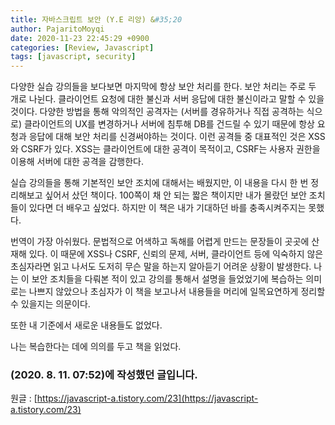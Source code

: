 ```yaml
---
title: 자바스크립트 보안 (Y.E 리앙) &#35;20
author: PajaritoMoyqi
date: 2020-11-23 22:45:29 +0900
categories: [Review, Javascript]
tags: [javascript, security]
---
```


다양한 실습 강의들을 보다보면 마지막에 항상 보안 처리를 한다. 보안 처리는 주로 두 개로 나뉜다. 클라이언트 요청에 대한 불신과 서버 응답에 대한 불신이라고 말할 수 있을 것이다. 다양한 방법을 통해 악의적인 공격자는 (서버를 경유하거나 직접 공격하는 식으로) 클라이언트의 UX를 변경하거나 서버에 침투해 DB를 건드릴 수 있기 때문에 항상 요청과 응답에 대해 보안 처리를 신경써야하는 것이다. 이런 공격들 중 대표적인 것은 XSS와 CSRF가 있다. XSS는 클라이언트에 대한 공격이 목적이고, CSRF는 사용자 권한을 이용해 서버에 대한 공격을 감행한다.

실습 강의들을 통해 기본적인 보안 조치에 대해서는 배웠지만, 이 내용을 다시 한 번 정리해보고 싶어서 샀던 책이다. 100쪽이 채 안 되는 짧은 책이지만 내가 몰랐던 보안 조치들이 있다면 더 배우고 싶었다. 하지만 이 책은 내가 기대하던 바를 충족시켜주지는 못했다.

번역이 가장 아쉬웠다. 문법적으로 어색하고 독해를 어렵게 만드는 문장들이 곳곳에 산재해 있다. 이 때문에 XSS나 CSRF, 신뢰의 문제, 서버, 클라이언트 등에 익숙하지 않은 초심자라면 읽고 나서도 도저히 무슨 말을 하는지 알아듣기 어려운 상황이 발생한다. 나는 이 보안 조치들을 다뤄본 적이 있고 강의를 통해서 설명을 들었었기에 복습하는 의미로는 나쁘지 않았으나 초심자가 이 책을 보고나서 내용들을 머리에 일목요연하게 정리할 수 있을지는 의문이다.

또한 내 기준에서 새로운 내용들도 없었다.

나는 복습한다는 데에 의의를 두고 책을 읽었다.

### (2020. 8. 11. 07:52)에 작성했던 글입니다.

원글 : [https://javascript-a.tistory.com/23](https://javascript-a.tistory.com/23)